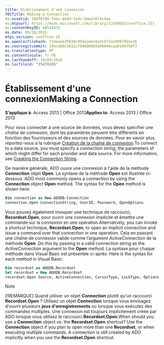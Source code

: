 ```yaml
---
title: Établissement d'une connexion
TOCTitle: Making a Connection
ms:assetid: 188f6794-f4ec-8e8d-5adc-bdee36f4c9ae
ms:mtpsurl: https://msdn.microsoft.com/library/JJ248932(v=office.15)
ms:contentKeyID: 48543472
ms.date: 09/18/2015
mtps_version: v=office.15
ms.openlocfilehash: f1deaeb3f636c95da2aec6a3cbf3a2d097455e36
ms.sourcegitcommit: 19aca09c5812cfb98b68b5d4604dcaa814479df7
ms.translationtype: MT
ms.contentlocale: fr-FR
ms.lasthandoff: 10/09/2018
ms.locfileid: "25470108"
---
```

# <a name="making-a-connection"></a><span data-ttu-id="5adfa-102">Établissement d'une connexion</span><span class="sxs-lookup"><span data-stu-id="5adfa-102">Making a Connection</span></span>

<span data-ttu-id="5adfa-103">**S’applique à**: Access 2013 | Office 2013</span><span class="sxs-lookup"><span data-stu-id="5adfa-103">**Applies to**: Access 2013 | Office 2013</span></span>

<span data-ttu-id="5adfa-p101">Pour vous connecter à une source de données, vous devez spécifier une *chaîne de connexion*, dont les paramètres peuvent être différents en fonction des fournisseurs et des sources de données. Pour en savoir plus, reportez-vous à la rubrique [Création de la chaîne de connexion](creating-the-connection-string.md).</span><span class="sxs-lookup"><span data-stu-id="5adfa-p101">To connect to a data source, you must specify a *connection string*, the parameters of which might differ for each provider and data source. For more information, see [Creating the Connection String](creating-the-connection-string.md).</span></span>

<span data-ttu-id="5adfa-p102">De manière générale, ADO ouvre une connexion à l'aide de la méthode **Connection** objet **Open**. La syntaxe de la méthode **Open** est illustrée ci-dessous :</span><span class="sxs-lookup"><span data-stu-id="5adfa-p102">ADO most commonly opens a connection by using the **Connection** object **Open** method. The syntax for the **Open** method is shown here:</span></span>

```vb
Dim connection as New ADODB.Connection 
connection.Open ConnectionString, UserID, Password, OpenOptions
```

<span data-ttu-id="5adfa-108">Vous pouvez également invoquer une technique de raccourci, **Recordset.Open**, pour ouvrir une connexion implicite et émettre une commande sur la connexion en une opération.</span><span class="sxs-lookup"><span data-stu-id="5adfa-108">Alternatively, you can invoke a shortcut technique, **Recordset.Open**, to open an implicit connection and issue a command over that connection in one operation.</span></span> <span data-ttu-id="5adfa-109">Cela en passant une chaîne de connexion valide comme l’argument *ActiveConnection* de la méthode **Open** .</span><span class="sxs-lookup"><span data-stu-id="5adfa-109">Do this by passing in a valid connection string as the *ActiveConnection* argument to the **Open** method.</span></span> <span data-ttu-id="5adfa-110">La syntaxe pour chaque méthode dans Visual Basic est présentée ci-après :</span><span class="sxs-lookup"><span data-stu-id="5adfa-110">Here is the syntax for each method in Visual Basic:</span></span>

```vb
Dim recordset as ADODB.Recordset 
Set recordset = New ADODB.Recordset 
recordset.Open Source, ActiveConnection, CursorType, LockType, Options
```

> [!NOTE]
> <span data-ttu-id="5adfa-p104">[!REMARQUE] Quand utiliser un objet **Connection** plutôt qu'un raccourci **Recordset.Open** ? Utilisez un objet **Connection** lorsque vous envisagez d'ouvrir plusieurs **jeux d'enregistrements** ou lorsque vous exécutez des commandes multiples. Une connexion est toujours implicitement créée par ADO lorsque vous utilisez le raccourci **Recordset.Open**.</span><span class="sxs-lookup"><span data-stu-id="5adfa-p104">When should you use a **Connection** object vs. the **Recordset.Open** shortcut? Use the **Connection** object if you plan to open more than one **Recordset**, or when executing multiple commands. A connection is still created by ADO implicitly when you use the **Recordset.Open** shortcut.</span></span>


